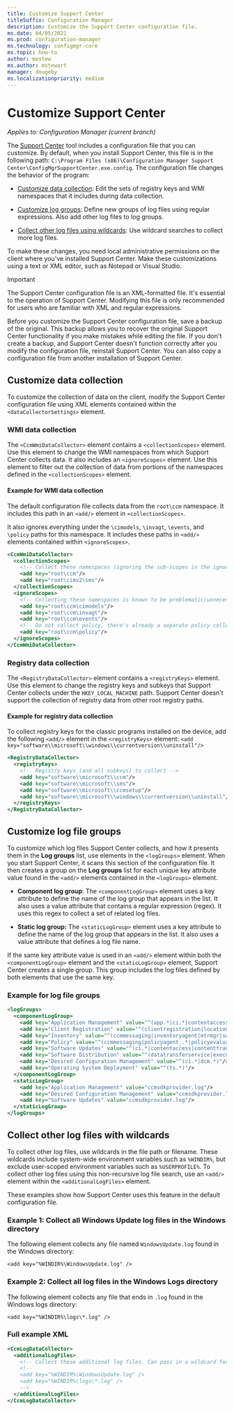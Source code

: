 ```yaml
---
title: Customize Support Center
titleSuffix: Configuration Manager
description: Customize the Support Center configuration file.
ms.date: 04/05/2021
ms.prod: configuration-manager
ms.technology: configmgr-core
ms.topic: how-to
author: mestew
ms.author: mstewart
manager: dougeby
ms.localizationpriority: medium
---
```


# Customize Support Center

*Applies to: Configuration Manager (current branch)*

The [Support Center](support-center.md) tool includes a configuration file that you can customize. By default, when you install Support Center, this file is in the following path: `C:\Program Files (x86)\Configuration Manager Support Center\ConfigMgrSupportCenter.exe.config`. The configuration file changes the behavior of the program:

- [Customize data collection](#customize-data-collection): Edit the sets of registry keys and WMI namespaces that it includes during data collection.

- [Customize log groups](#customize-log-file-groups): Define new groups of log files using regular expressions. Also add other log files to log groups.

- [Collect other log files using wildcards](#collect-other-log-files-with-wildcards): Use wildcard searches to collect more log files.

To make these changes, you need local administrative permissions on the client where you've installed Support Center. Make these customizations using a text or XML editor, such as Notepad or Visual Studio.

> [!IMPORTANT]
> The Support Center configuration file is an XML-formatted file. It's essential to the operation of Support Center. Modifying this file is only recommended for users who are familiar with XML and regular expressions.

Before you customize the Support Center configuration file, save a backup of the original. This backup allows you to recover the original Support Center functionality if you make mistakes while editing the file. If you don't create a backup, and Support Center doesn't function correctly after you modify the configuration file, reinstall Support Center. You can also copy a configuration file from another installation of Support Center.

## Customize data collection

To customize the collection of data on the client, modify the Support Center configuration file using XML elements contained within the `<dataCollectorSettings>` element.

### WMI data collection

The `<CcmWmiDataCollector>` element contains a `<collectionScopes>` element. Use this element to change the WMI namespaces from which Support Center collects data. It also includes an `<ignoreScopes>` element. Use this element to filter out the collection of data from portions of the namespaces defined in the `<collectionScopes>` element.

#### Example for WMI data collection

The default configuration file collects data from the `root\ccm` namespace. It includes this path in an `<add/>` element in `<collectionScopes>`.

It also ignores everything under the `\cimodels`, `\invagt`, `\events`, and `\policy` paths for this namespace. It includes these paths in `<add/>` elements contained within `<ignoreScopes>`.

```XML
<CcmWmiDataCollector>
  <collectionScopes>
    <!-- Collect these namespaces (ignoring the sub-scopes in the ignoreScopes block) -->
    <add key="root\ccm"/>
    <add key="root\cimv2\sms"/>
  </collectionScopes>
  <ignoreScopes>
    <!-- Collecting these namespaces is known to be problematic/unnecessary -->
    <add key="root\ccm\cimodels"/>
    <add key="root\ccm\invagt"/>
    <add key="root\ccm\events"/>
    <!-- Do not collect policy, there's already a separate policy collector.-->
    <add key="root\ccm\policy"/>
  </ignoreScopes>
</CcmWmiDataCollector>
```

### Registry data collection

The `<RegistryDataCollector>` element contains a `<registryKeys>` element. Use this element to change the registry keys and subkeys that Support Center collects under the `HKEY_LOCAL_MACHINE` path. Support Center doesn't support the collection of registry data from other root registry paths.

#### Example for registry data collection

To collect registry keys for the classic programs installed on the device, add the following `<add/>` element in the `<registryKeys>` element: `<add key="software\\microsoft\\windows\\currentversion\\uninstall"/>`

```XML
<RegistryDataCollector>
  <registryKeys>
    <!-- Registry keys (and all subkeys) to collect -->
    <add key="software\\microsoft\\ccm"/>
    <add key="software\\microsoft\\sms"/>
    <add key="software\\microsoft\\ccmsetup"/>
    <add key="software\\microsoft\\windows\\currentversion\\uninstall"/>
  </registryKeys>
</RegistryDataCollector>
```

## Customize log file groups

To customize which log files Support Center collects, and how it presents them in the **Log groups** list, use elements in the `<logGroups>` element. When you start Support Center, it scans this section of the configuration file. It then creates a group on the **Log groups** list for each unique key attribute value found in the `<add/>` elements contained in the `<logGroups>` element.

- **Component log group**: The `<componentLogGroup>` element uses a key attribute to define the name of the log group that appears in the list. It also uses a value attribute that contains a regular expression (regex). It uses this regex to collect a set of related log files.

- **Static log group:** The `<staticLogGroup>` element uses a key attribute to define the name of the log group that appears in the list. It also uses a value attribute that defines a log file name.

If the same key attribute value is used in an `<add/>` element within both the `<componentLogGroup>` element and the `<staticLogGroup>` element, Support Center creates a single group. This group includes the log files defined by both elements that use the same key.

### Example for log file groups

```XML
<logGroups>
  <componentLogGroup>
    <add key="Application Management" value="^(app.*|ci.*|contentaccess|contenttransfermanager|datatransferservice|dcm.*|execmgr.*|UserAffinity.*|.*Handler$|.*Provider$)"/>
    <add key="Client Registration" value="^(clientregistration|locationservices|ccmmessaging|ccmexec)"/>
    <add key="Inventory" value="^(ccmmessaging|inventoryagent|mtrmgr|swmtrreportgen|virtualapp|mtr.*|filesystemfile)"/>
    <add key="Policy" value="^(ccmmessaging|policyagent_.*|policyevaluator_.*)"/>
    <add key="Software Updates" value="^(ci.*|contentaccess|contenttransfermanager|datatransferservice|dcm.*|update.*|wuahandler|xmlstore|scanagent)"/>
    <add key="Software Distribution" value="^(datatransferservice|execmgr.*|contenttransfermanager|locationservices|contentaccess|filebits)"/>
    <add key="Desired Configuration Management" value="^(ci.*|dcm.*)"/>
    <add key="Operating System Deployment" value="^(ts.*)"/>
  </componentLogGroup>
  <staticLogGroup>
    <add key="Application Management" value="ccmsdkprovider.log"/>
    <add key="Desired Configuration Management" value="ccmsdkprovider.log"/>
    <add key="Software Updates" value="ccmsdkprovider.log"/>
  </staticLogGroup>
</logGroups>
```

## Collect other log files with wildcards

To collect other log files, use wildcards in the file path or filename. These wildcards include system-wide environment variables such as `%WINDIR%`, but exclude user-scoped environment variables such as `%USERPROFILE%`. To collect other log files using this non-recursive log file search, use an `<add/>` element within the `<additionalLogFiles>` element.

These examples show how Support Center uses this feature in the default configuration file.

### Example 1: Collect all Windows Update log files in the Windows directory

The following element collects any file named `WindowsUpdate.log` found in the Windows directory:

`<add key="%WINDIR%\WindowsUpdate.log" />`

### Example 2: Collect all log files in the Windows Logs directory

The following element collects any file that ends in `.log` found in the Windows logs directory:

`<add key="%WINDIR%\logs\*.log" />`

### Full example XML

```XML
<CcmLogDataCollector>
  <additionalLogFiles>
    <!-- Collect these additional log files. Can pass in a wildcard for the filename. System variables are also supported. -->
    <!--
    <add key="%WINDIR%\WindowsUpdate.log" />
    <add key="%WINDIR%\logs\*.log" />
    -->
  </additionalLogFiles>
</CcmLogDataCollector>
```
